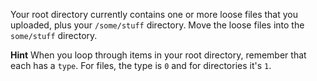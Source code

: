 Your root directory currently contains one or more loose files that you uploaded, plus your `/some/stuff` directory. Move the loose files into the `some/stuff` directory.

**Hint** When you loop through items in your root directory, remember that each has a `type`. For files, the type is `0` and for directories it's `1`.
